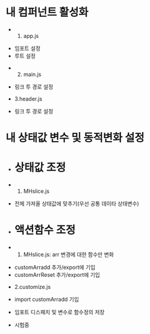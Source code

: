 # 내 컴퍼넌트 활성화
* 1. app.js

- 임포트 설정
- 루트 설정

* 2. main.js

- 링크 투 경로 설정

* 3.header.js

- 링크 투 경로 설정


# 내 상태값 변수 및 동적변화 설정
- # 상태값 조정
* 1. MHslice.js
- 전체 가져올 상태값에 맞추기(우선 공통 데이타 상태변수)

- # 액션함수 조정
* 1. MHslice.js: arr 변경에 대한 함수만 변화
- customArradd 추가/export에 기입
- customArrReset 추가/export에 기입 

* 2.customize.js
- import customArradd 기입
- 임포트 디스패치 및 변수로 함수정의 저장

- 시험중

